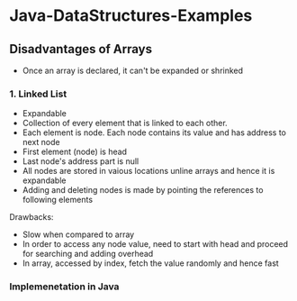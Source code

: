 # Java-DataStructures-Examples

## Disadvantages of Arrays
- Once an array is declared, it can't be expanded or shrinked

### 1. Linked List

- Expandable
- Collection of every element that is linked to each other.
- Each element is node. Each node contains its value and has address to next node
- First element (node) is head
- Last node's address part is null
- All nodes are stored in vaious locations unline arrays and hence it is expandable
- Adding and deleting nodes is made by pointing the references to following elements

Drawbacks: 
- Slow when compared to array
- In order to access any node value, need to start with head and proceed for searching and adding overhead
- In array, accessed by index, fetch the value randomly and hence fast

### Implemenetation in Java

